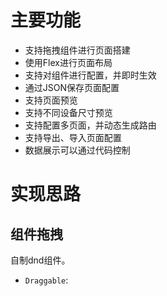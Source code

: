 # 主要功能

* 支持拖拽组件进行页面搭建
* 使用Flex进行页面布局
* 支持对组件进行配置，并即时生效
* 通过JSON保存页面配置
* 支持页面预览
* 支持不同设备尺寸预览
* 支持配置多页面，并动态生成路由
* 支持导出、导入页面配置
* 数据展示可以通过代码控制

# 实现思路

## 组件拖拽

自制dnd组件。

* `Draggable`: 

